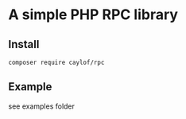 # A simple PHP RPC library

## Install

```shell
composer require caylof/rpc
```

## Example

see examples folder